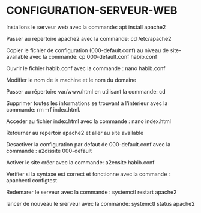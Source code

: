 # CONFIGURATION-SERVEUR-WEB

Installons le serveur web avec la commande:
apt install apache2

Passer au repertoire apache2 avec la commande:
cd /etc/apache2

Copier le fichier de configuration (000-default.conf) au niveau de site-available avec la commande:
cp 000-default.conf habib.conf

Ouvrir le fichier habib.conf avec la commande :
nano habib.conf

Modifier le nom de la machine et le nom du domaine

Passer au répertoire var/www/html en utilisant la commande:
cd 

Supprimer toutes les informations se trouvant à l'intérieur avec la commande:
rm –rf index.html. 

Acceder au fichier index.html avec la commande :
nano index.html

Retourner au repertoir apache2 et aller au site available

Desactiver la configuration par defaut de 000-default.conf avec la commande :
a2dissite 000-default

Activer le site créer avec la commande: 
a2ensite habib.conf

Verifier si la syntaxe est correct et fonctionne avec la commande :
apachectl configtest

Redemarer le serveur avec la commande :
systemctl restart apache2

lancer de nouveau le srerveur avec la commande:
systemctl status apache2
